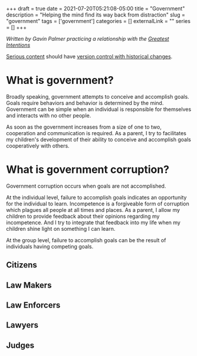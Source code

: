 +++ 
draft = true
date = 2021-07-20T05:21:08-05:00
title = "Government"
description = "Helping the mind find its way back from distraction"
slug = "government" 
tags = ['government']
categories = []
externalLink = ""
series = []
+++

*Written by Gavin Palmer practicing a relationship with the [Greatest Intentions](/posts/helping-the-greatest-intentions)*

[Serious content](/posts/content-creation) should have [version control with historical changes](https://github.com/heroLFG/hugo-herolfg-site/commits/dev/content/posts/reminders.md).

# What is government?

Broadly speaking, government attempts to conceive and accomplish goals.  Goals require behaviors and behavior is determined by the mind.  Government can be simple when an individual is responsible for themselves and interacts with no other people.

As soon as the government increases from a size of one to two, cooperation and communication is required.  As a parent, I try to facilitates my children's development of their ability to conceive and accomplish goals cooperatively with others.

# What is government corruption?

Government corruption occurs when goals are not accomplished.

At the individual level, failure to accomplish goals indicates an opportunity for the individual to learn.  Incompetence is a forgiveable form of corruption which plagues all people at all times and places.  As a parent, I allow my children to provide feedback about their opinions regarding my incompetence.  And I try to integrate that feedback into my life when my children shine light on something I can learn.

At the group level, failure to accomplish goals can be the result of individuals having competing goals.

## Citizens
## Law Makers
## Law Enforcers
## Lawyers
## Judges
